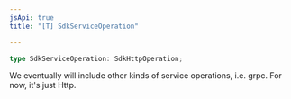 ```yaml
---
jsApi: true
title: "[T] SdkServiceOperation"

---
```

```ts
type SdkServiceOperation: SdkHttpOperation;
```

We eventually will include other kinds of service operations, i.e. grpc. For now, it's just Http.
